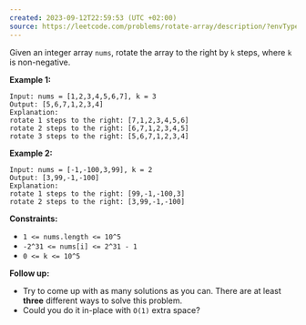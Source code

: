 ```yaml
---
created: 2023-09-12T22:59:53 (UTC +02:00)
source: https://leetcode.com/problems/rotate-array/description/?envType=study-plan-v2&envId=top-interview-150
---
```

Given an integer array `nums`, rotate the array to the right by `k` steps, where `k` is non-negative.

**Example 1:**

```
Input: nums = [1,2,3,4,5,6,7], k = 3
Output: [5,6,7,1,2,3,4]
Explanation:
rotate 1 steps to the right: [7,1,2,3,4,5,6]
rotate 2 steps to the right: [6,7,1,2,3,4,5]
rotate 3 steps to the right: [5,6,7,1,2,3,4]

```

**Example 2:**

```
Input: nums = [-1,-100,3,99], k = 2
Output: [3,99,-1,-100]
Explanation: 
rotate 1 steps to the right: [99,-1,-100,3]
rotate 2 steps to the right: [3,99,-1,-100]

```

**Constraints:**

-   `1 <= nums.length <= 10^5`
-   `-2^31 <= nums[i] <= 2^31 - 1`
-   `0 <= k <= 10^5`

**Follow up:**

-   Try to come up with as many solutions as you can. There are at least **three** different ways to solve this problem.
-   Could you do it in-place with `O(1)` extra space?
